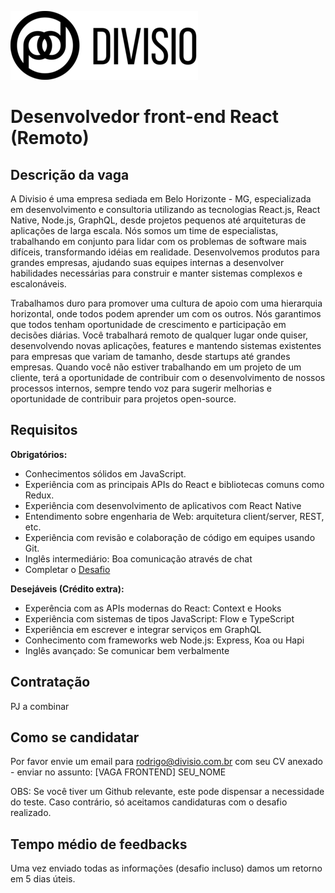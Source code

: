 ![Divisio](./logo.png)

# Desenvolvedor front-end React (Remoto)

## Descrição da vaga
A Divisio é uma empresa sediada em Belo Horizonte - MG, especializada em desenvolvimento e consultoria utilizando as tecnologias React.js,
React Native, Node.js, GraphQL, desde projetos pequenos até arquiteturas de aplicações de larga escala. Nós somos um time de especialistas, trabalhando em conjunto
para lidar com os problemas de software mais difíceis, transformando idéias em realidade. Desenvolvemos produtos para grandes empresas, ajudando suas equipes internas
a desenvolver habilidades necessárias para construir e manter sistemas complexos e escalonáveis.

Trabalhamos duro para promover uma cultura de apoio com uma hierarquia horizontal, onde todos podem aprender um com os outros.
Nós garantimos que todos tenham oportunidade de crescimento e participação em decisões diárias. Você trabalhará remoto de qualquer lugar onde quiser, desenvolvendo novas aplicações, features e mantendo sistemas existentes para empresas que variam de tamanho, desde startups até grandes empresas. Quando você não estiver trabalhando em um projeto de um cliente, terá a
oportunidade de contribuir com o desenvolvimento de nossos processos internos, sempre tendo voz para sugerir melhorias e oportunidade de contribuir para projetos open-source.

## Requisitos

**Obrigatórios:**
- Conhecimentos sólidos em JavaScript.
- Experiência com as principais APIs do React e bibliotecas comuns como Redux.
- Experiência com desenvolvimento de aplicativos com React Native
- Entendimento sobre engenharia de Web: arquitetura client/server, REST, etc.
- Experiência com revisão e colaboração de código em equipes usando Git.
- Inglês intermediário: Boa comunicação através de chat
- Completar o [Desafio](./challenges/frontend.md)

**Desejáveis (Crédito extra):**
- Experência com as APIs modernas do React: Context e Hooks
- Experiência com sistemas de tipos JavaScript: Flow e TypeScript
- Experiência em escrever e integrar serviços em GraphQL
- Conhecimento com frameworks web Node.js: Express, Koa ou Hapi
- Inglês avançado: Se comunicar bem verbalmente

## Contratação
PJ a combinar

## Como se candidatar
Por favor envie um email para rodrigo@divisio.com.br com seu CV anexado - enviar no assunto: [VAGA FRONTEND] SEU_NOME

OBS: Se você tiver um Github relevante, este pode dispensar a necessidade do teste. Caso contrário, só aceitamos candidaturas com o desafio realizado.

## Tempo médio de feedbacks
Uma vez enviado todas as informações (desafio incluso) damos um retorno em 5 dias úteis.